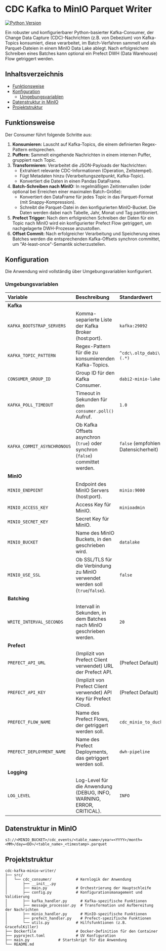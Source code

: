 # CDC Kafka to MinIO Parquet Writer

[![Python Version](https://img.shields.io/badge/python-3.12%2B-blue)](https://www.python.org)

Ein robuster und konfigurierbarer Python-basierter Kafka-Consumer, der Change Data Capture (CDC)-Nachrichten (z.B. von Debezium) von Kafka-Topics konsumiert, diese verarbeitet, im Batch-Verfahren sammelt und als Parquet-Dateien in einem MinIO Data Lake ablegt. Nach erfolgreichem Schreiben eines Batches kann optional ein Prefect DWH (Data Warehouse) Flow getriggert werden.

## Inhaltsverzeichnis

- [Funktionsweise](#funktionsweise)
- [Konfiguration](#konfiguration)
  - [Umgebungsvariablen](#umgebungsvariablen)
- [Datenstruktur in MinIO](#datenstruktur-in-minio)
- [Projektstruktur](#projektstruktur)


## Funktionsweise

Der Consumer führt folgende Schritte aus:

1.  **Konsumieren:** Lauscht auf Kafka-Topics, die einem definierten Regex-Pattern entsprechen.
2.  **Puffern:** Sammelt eingehende Nachrichten in einem internen Puffer, gruppiert nach Topic.
3.  **Transformieren:** Verarbeitet die JSON-Payloads der Nachrichten:
    * Extrahiert relevante CDC-Informationen (Operation, Zeitstempel).
    * Fügt Metadaten hinzu (Verarbeitungszeitpunkt, Kafka-Topic).
    * Konvertiert die Daten in einen Pandas DataFrame.
4.  **Batch-Schreiben nach MinIO:** In regelmäßigen Zeitintervallen (oder optional bei Erreichen einer maximalen Batch-Größe):
    * Konvertiert den DataFrame für jedes Topic in das Parquet-Format (mit Snappy-Kompression).
    * Schreibt die Parquet-Datei in den konfigurierten MinIO-Bucket. Die Daten werden dabei nach Tabelle, Jahr, Monat und Tag partitioniert.
5.  **Prefect Trigger:** Nach dem erfolgreichen Schreiben der Daten für ein Topic nach MinIO wird ein konfigurierter Prefect Flow getriggert, um nachgelagerte DWH-Prozesse anzustoßen.
6.  **Offset Commit:** Nach erfolgreicher Verarbeitung und Speicherung eines Batches werden die entsprechenden Kafka-Offsets synchron committet, um "At-least-once"-Semantik sicherzustellen.



## Konfiguration

Die Anwendung wird vollständig über Umgebungsvariablen konfiguriert.

### Umgebungsvariablen

| Variable                        | Beschreibung                                                                 | Standardwert                             | Erforderlich |
| :------------------------------ | :--------------------------------------------------------------------------- | :--------------------------------------- | :----------- |
| **Kafka** |                                                                              |                                          |              |
| `KAFKA_BOOTSTRAP_SERVERS`       | Komma-separierte Liste der Kafka Broker (host:port).                         | `kafka:29092`                            | Ja           |
| `KAFKA_TOPIC_PATTERN`           | Regex-Pattern für die zu konsumierenden Kafka-Topics.                      | `^cdc\.oltp_dabi\.public\.(.*)`          | Ja           |
| `CONSUMER_GROUP_ID`             | Group ID für den Kafka Consumer.                                             | `dabi2-minio-lake-writer`                | Ja           |
| `KAFKA_POLL_TIMEOUT`            | Timeout in Sekunden für den `consumer.poll()` Aufruf.                        | `1.0`                                    | Nein         |
| `KAFKA_COMMIT_ASYNCHRONOUS`     | Ob Kafka Offsets asynchron (`true`) oder synchron (`false`) committet werden. | `false` (empfohlen für Datensicherheit) | Nein         |
| **MinIO** |                                                                              |                                          |              |
| `MINIO_ENDPOINT`                | Endpoint des MinIO Servers (host:port).                                      | `minio:9000`                             | Ja           |
| `MINIO_ACCESS_KEY`              | Access Key für MinIO.                                                        | `minioadmin`                             | Ja           |
| `MINIO_SECRET_KEY`              | Secret Key für MinIO.                                                        |                                          | Ja           |
| `MINIO_BUCKET`                  | Name des MinIO Buckets, in den geschrieben wird.                             | `datalake`                               | Ja           |
| `MINIO_USE_SSL`                 | Ob SSL/TLS für die Verbindung zu MinIO verwendet werden soll (`true`/`false`). | `false`                                  | Nein         |
| **Batching** |                                                                              |                                          |              |
| `WRITE_INTERVAL_SECONDS`        | Intervall in Sekunden, in dem Batches nach MinIO geschrieben werden.         | `20`                                     | Nein         |
| **Prefect** |                                                                              |                                          |              |
| `PREFECT_API_URL`               | (Implizit von Prefect Client verwendet) URL der Prefect API.                 | (Prefect Default)                        | Nein         |
| `PREFECT_API_KEY`               | (Implizit von Prefect Client verwendet) API Key für Prefect Cloud.           | (Prefect Default)                        | Nein         |
| `PREFECT_FLOW_NAME`             | Name des Prefect Flows, der getriggert werden soll.                          | `cdc_minio_to_duckdb_flow`               | Nein         |
| `PREFECT_DEPLOYMENT_NAME`       | Name des Prefect Deployments, das getriggert werden soll.                    | `dwh-pipeline`                           | Nein         |
| **Logging** |                                                                              |                                          |              |
| `LOG_LEVEL`                     | Log-Level für die Anwendung (DEBUG, INFO, WARNING, ERROR, CRITICAL).         | `INFO`                                   | Nein         |

## Datenstruktur in MinIO

```
s3://<MINIO_BUCKET>/cdc_events/<table_name>/year=<YYYY>/month=<MM>/day=<DD>/<table_name>_<timestamp>.parquet
```

## Projektstruktur

```
cdc-kafka-minio-writer/
├── src/
│   └── cdc_consumer/           # Kernlogik der Anwendung
│       ├── __init__.py
│       ├── main.py             # Orchestrierung der Hauptschleife
│       ├── config.py           # Konfigurationsmanagement und Validierung
│       ├── kafka_handler.py      # Kafka-spezifische Funktionen
│       ├── message_processor.py  # Transformation und Aufbereitung der Nachrichten
│       ├── minio_handler.py      # MinIO-spezifische Funktionen
│       ├── prefect_handler.py    # Prefect-spezifische Funktionen
│       └── utils.py            # Hilfsfunktionen (z.B. GracefulKiller)
├── Dockerfile                  # Docker-Definition für den Container
├── pyproject.toml              # UV Konfiguration
├── main.py             # Startskript für die Anwendung
└── README.md                   
```